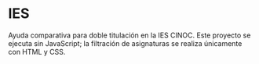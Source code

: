 # IES
Ayuda comparativa para doble titulación en la IES CINOC.
Este proyecto se ejecuta sin JavaScript; la filtración de asignaturas
se realiza únicamente con HTML y CSS.
